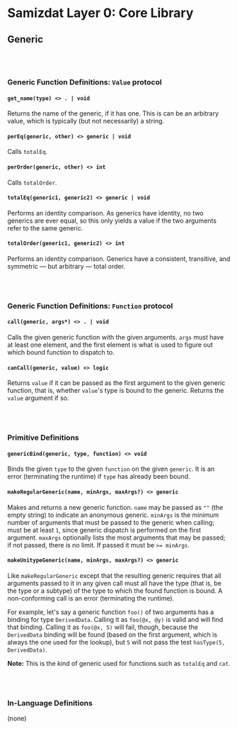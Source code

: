 Samizdat Layer 0: Core Library
==============================

Generic
-------

<br><br>
### Generic Function Definitions: `Value` protocol

#### `get_name(type) <> . | void`

Returns the name of the generic, if it has one. This is can be
an arbitrary value, which is typically (but not necessarily) a string.

#### `perEq(generic, other) <> generic | void`

Calls `totalEq`.

#### `perOrder(generic, other) <> int`

Calls `totalOrder`.

#### `totalEq(generic1, generic2) <> generic | void`

Performs an identity comparison. As generics have identity, no two
generics are ever equal, so this only yields a value if the two arguments
refer to the same generic.

#### `totalOrder(generic1, generic2) <> int`

Performs an identity comparison. Generics have a consistent, transitive, and
symmetric &mdash; but arbitrary &mdash; total order.


<br><br>
### Generic Function Definitions: `Function` protocol

#### `call(generic, args*) <> . | void`

Calls the given generic function with the given arguments. `args` must
have at least one element, and the first element is what is used to
figure out which bound function to dispatch to.

#### `canCall(generic, value) <> logic`

Returns `value` if it can be passed as the first argument to the given
generic function, that is, whether `value`'s type is bound to the
generic. Returns the `value` argument if so.


<br><br>
### Primitive Definitions

#### `genericBind(generic, type, function) <> void`

Binds the given `type` to the given `function` on the given `generic`.
It is an error (terminating the runtime) if `type` has already been bound.

#### `makeRegularGeneric(name, minArgs, maxArgs?) <> generic`

Makes and returns a new generic function. `name` may be passed as `""`
(the empty string) to indicate an anonymous generic. `minArgs` is the
minimum number of arguments that must be passed to the generic when
calling; must be at least `1`, since generic dispatch is performed on
the first argument. `maxArgs` optionally lists the most arguments that
may be passed; if not passed, there is no limit. If passed it must be
`>= minArgs`.

#### `makeUnitypeGeneric(name, minArgs, maxArgs?) <> generic`

Like `makeRegularGeneric` except that the resulting generic requires
that all arguments passed to it in any given call must all have the type
(that is, be the type or a subtype) of the type to which the found function
is bound. A non-conforming call is an error (terminating the runtime).

For example, let's say a generic function `foo()` of two arguments has a
binding for type `DerivedData`. Calling it as `foo(@x, @y)` is valid and
will find that binding. Calling it as `foo(@x, 5)` will fail, though, because
the `DerivedData` binding will be found (based on the first argument, which
is always the one used for the lookup), but `5` will not pass the test
`hasType(5, DerivedData)`.

**Note:** This is the kind of generic used for functions such as `totalEq`
and `cat`.


<br><br>
### In-Language Definitions

(none)
